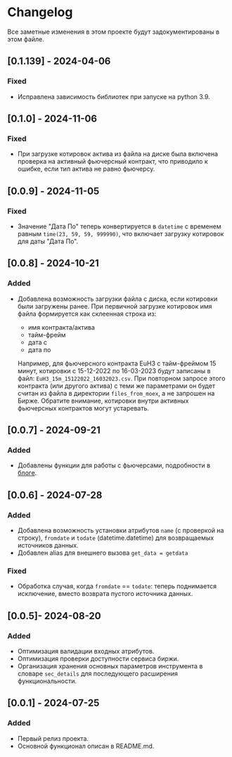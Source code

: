 # Changelog

Все заметные изменения в этом проекте будут задокументированы в этом файле.
## [0.1.139] - 2024-04-06

### Fixed
- Исправлена зависимость библиотек при запуске на python 3.9.

## [0.1.0] - 2024-11-06

### Fixed
- При загрузке котировок актива из файла на диске была включена проверка на активный фьючерсный контракт, что приводило к 
ошибке, если тип актива не равно фьючерсу.
 
## [0.0.9] - 2024-11-05

### Fixed
- Значение "Дата По" теперь конвертируется в `datetime` с временем равным `time(23, 59, 59, 999990)`, что включает 
загрузку котировок для даты "Дата По".

## [0.0.8] - 2024-10-21

### Added
- Добавлена возможность загрузки файла с диска, если котировки были загружены ранее. При первичной загрузке котировок
имя файла формируется как склеенная строка из:

    - имя контракта/актива 
    - тайм-фрейм
    - дата с
    - дата по
  
    Например, для фьючерсного контракта EuH3 с тайм-фреймом 15 минут, котировки с 15-12-2022 по 16-03-2023 будут записаны в файл:
    `EuH3_15m_15122022_16032023.csv`. При повторном запросе этого контракта (или другого актива) с теми же параметрами 
    он будет считан из файла в директории `files_from_moex`, а не запрошен на Бирже. Обратите внимание, котировки 
    внутри активных фьючерсных контрактов могут устаревать.

## [0.0.7] - 2024-09-21

### Added
- Добавлены функции для работы с фьючерсами, подробности в [блоге](https://www.backtrader.ru/blog/2024/09/21/moex-futures-info/).

## [0.0.6] - 2024-07-28

### Added
- Добавлена возможность установки атрибутов `name` (с проверкой на строку), `fromdate` и `todate` (datetime.datetime) 
для возвращаемых источников данных.
- Добавлен alias для внешнего вызова `get_data = getdata`

### Fixed
- Обработка случая, когда `fromdate` == `todate`: теперь поднимается исключение, вместо возврата пустого источника данных.

## [0.0.5]- 2024-08-20

### Added
- Оптимизация валидации входных атрибутов.
- Оптимизация проверки доступности сервиса биржи.
- Организация хранения основных параметров инструмента в словаре `sec_details` для последующего расширения функциональности.


## [0.0.1] - 2024-07-25

### Added
- Первый релиз проекта.
- Основной функционал описан в README.md.


